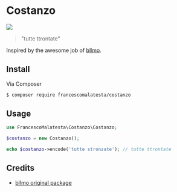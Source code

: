 # Costanzo

![](http://m.memegen.com/qeq7lu.jpg)

> "tutte ttrontate"

Inspired by the awesome job of [bllmo](https://www.npmjs.com/package/maurizio-costanzo).

## Install

Via Composer

``` bash
$ composer require francescomalatesta/costanzo
```

## Usage

``` php
use FrancescoMalatesta\Costanzo\Costanzo;

$costanzo = new Costanzo();

echo $costanzo->encode('tutte stronzate'); // tutte ttrontate
```

## Credits

- [bllmo original package](https://www.npmjs.com/package/maurizio-costanzo)
